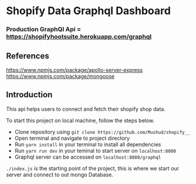 # Shopify Data Graphql Dashboard



### Production GraphQl Api = https://shopifyhootsuite.herokuapp.com/graphql

## References
https://www.npmjs.com/package/apollo-server-express
https://www.npmjs.com/package/mongoose

## Introduction
This api helps users to connect and fetch their shopify shop data.

To start this project on local machine, follow the steps below.
* Clone repository using 
    ```git clone https://github.com/Mushud/shopify__```
* Open terminal and navigate to project directory
* Run 
```yarn install``` in your terminal to install all dependencies
* Run ```yarn run dev``` in your teminal to start server on `localhost:8080`
* Graphql server can be accessed on `localhost:8080/graphql`


```./index.js``` is the starting point of the project, this is where we start our server and connect to out mongo Database.






